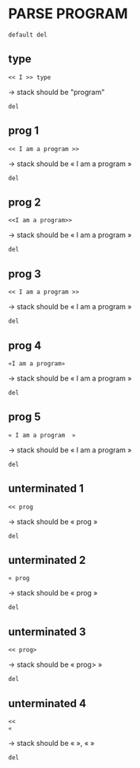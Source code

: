 # PARSE PROGRAM

`default del `

## type

`<< I >> type`

-> stack should be "program"

`del`

## prog 1

`<< I am a program >>`

-> stack should be « I am a program »

`del`

## prog 2

`<<I am a program>>`

-> stack should be « I am a program »

`del`

## prog 3

`<< I am a program >>`

-> stack should be « I am a program »

`del`

## prog 4

`«I am a program»`

-> stack should be « I am a program »

`del`

## prog 5

`« I am a program  »`

-> stack should be « I am a program »

`del`

## unterminated 1

`<< prog`

-> stack should be « prog »

`del`

## unterminated 2

`« prog`

-> stack should be « prog »

`del`

## unterminated 3

`<< prog>`

-> stack should be « prog> »

`del`

## unterminated 4

```
<<
«
```

-> stack should be «  », «  »

`del`
